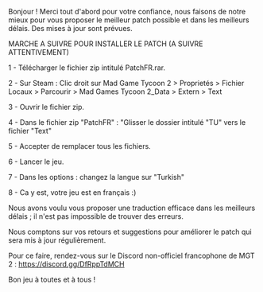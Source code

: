 Bonjour ! Merci tout d'abord pour votre confiance, nous faisons de notre mieux pour vous proposer le meilleur patch possible et dans les meilleurs délais. Des mises à jour sont prévues.


MARCHE A SUIVRE POUR INSTALLER LE PATCH (A SUIVRE ATTENTIVEMENT)

1 - Télécharger le fichier zip intitulé PatchFR.rar.

2 - Sur Steam : Clic droit sur Mad Game Tycoon 2 > Proprietés > Fichier Locaux > Parcourir > Mad Games Tycoon 2_Data > Extern > Text

3 - Ouvrir le fichier zip.

4 - Dans le fichier zip "PatchFR" :  "Glisser le dossier intitulé "TU" vers le fichier "Text"

5 - Accepter de remplacer tous les fichiers.

6 - Lancer le jeu.

7 - Dans les options : changez la langue sur "Turkish"

8 - Ca y est, votre jeu est en français :)


Nous avons voulu vous proposer une traduction efficace dans les meilleurs délais ; il n'est pas impossible de trouver des erreurs.

Nous comptons sur vos retours et suggestions pour améliorer le patch qui sera mis à jour régulièrement.

Pour ce faire, rendez-vous sur le Discord non-officiel francophone de MGT 2 : https://discord.gg/DfRppTdMCH

Bon jeu à toutes et à tous !

